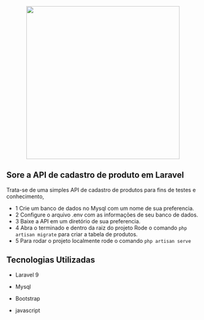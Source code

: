 <p align="center"><a href="https://laravel.com" target="_blank"><img src="https://raw.githubusercontent.com/laravel/art/master/logo-lockup/5%20SVG/2%20CMYK/1%20Full%20Color/laravel-logolockup-cmyk-red.svg" width="400"></a></p>


## Sore a API de cadastro de produto em Laravel

Trata-se de uma simples API de cadastro de produtos para fins de testes e conhecimento, 

- 1 Crie um banco de dados no Mysql com um nome de sua preferencia.
- 2 Configure o arquivo .env com as informações de seu banco de dados.
- 3 Baixe a API em um diretório de sua preferencia.
- 4 Abra o terminado e dentro da raiz do projeto Rode o comando  ```php artisan migrate``` para criar a tabela de produtos.
- 5 Para rodar o projeto localmente rode o comando ```php artisan serve ```



## Tecnologias Utilizadas

- Laravel 9

- Mysql

- Bootstrap

- javascript

